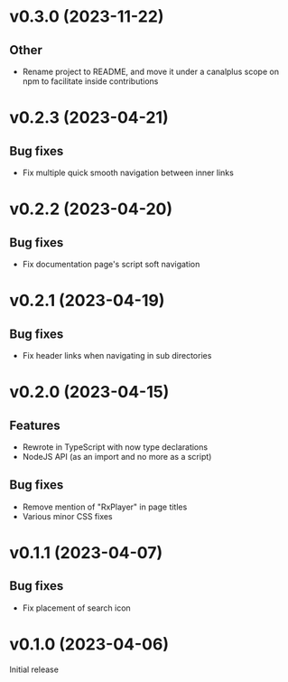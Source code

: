 # v0.3.0 (2023-11-22)

## Other

- Rename project to README, and move it under a canalplus scope on npm to facilitate inside contributions

# v0.2.3 (2023-04-21)

## Bug fixes

- Fix multiple quick smooth navigation between inner links

# v0.2.2 (2023-04-20)

## Bug fixes

- Fix documentation page's script soft navigation

# v0.2.1 (2023-04-19)

## Bug fixes

- Fix header links when navigating in sub directories

# v0.2.0 (2023-04-15)

## Features

- Rewrote in TypeScript with now type declarations
- NodeJS API (as an import and no more as a script)

## Bug fixes

- Remove mention of "RxPlayer" in page titles
- Various minor CSS fixes

# v0.1.1 (2023-04-07)

## Bug fixes

- Fix placement of search icon

# v0.1.0 (2023-04-06)

Initial release
